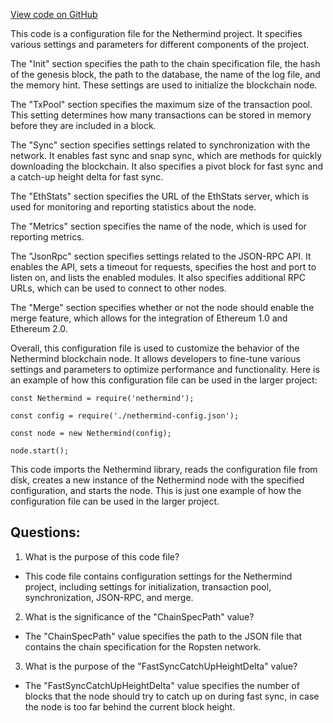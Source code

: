 [View code on GitHub](https://github.com/NethermindEth/nethermind/src/Nethermind/Nethermind.Runner/configs/ropsten.cfg)

This code is a configuration file for the Nethermind project. It specifies various settings and parameters for different components of the project. 

The "Init" section specifies the path to the chain specification file, the hash of the genesis block, the path to the database, the name of the log file, and the memory hint. These settings are used to initialize the blockchain node.

The "TxPool" section specifies the maximum size of the transaction pool. This setting determines how many transactions can be stored in memory before they are included in a block.

The "Sync" section specifies settings related to synchronization with the network. It enables fast sync and snap sync, which are methods for quickly downloading the blockchain. It also specifies a pivot block for fast sync and a catch-up height delta for fast sync.

The "EthStats" section specifies the URL of the EthStats server, which is used for monitoring and reporting statistics about the node.

The "Metrics" section specifies the name of the node, which is used for reporting metrics.

The "JsonRpc" section specifies settings related to the JSON-RPC API. It enables the API, sets a timeout for requests, specifies the host and port to listen on, and lists the enabled modules. It also specifies additional RPC URLs, which can be used to connect to other nodes.

The "Merge" section specifies whether or not the node should enable the merge feature, which allows for the integration of Ethereum 1.0 and Ethereum 2.0.

Overall, this configuration file is used to customize the behavior of the Nethermind blockchain node. It allows developers to fine-tune various settings and parameters to optimize performance and functionality. Here is an example of how this configuration file can be used in the larger project:

```
const Nethermind = require('nethermind');

const config = require('./nethermind-config.json');

const node = new Nethermind(config);

node.start();
```

This code imports the Nethermind library, reads the configuration file from disk, creates a new instance of the Nethermind node with the specified configuration, and starts the node. This is just one example of how the configuration file can be used in the larger project.
## Questions: 
 1. What is the purpose of this code file?
- This code file contains configuration settings for the Nethermind project, including settings for initialization, transaction pool, synchronization, JSON-RPC, and merge.

2. What is the significance of the "ChainSpecPath" value?
- The "ChainSpecPath" value specifies the path to the JSON file that contains the chain specification for the Ropsten network.

3. What is the purpose of the "FastSyncCatchUpHeightDelta" value?
- The "FastSyncCatchUpHeightDelta" value specifies the number of blocks that the node should try to catch up on during fast sync, in case the node is too far behind the current block height.
